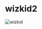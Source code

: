 # wizkid2
![wizkid](https://user-images.githubusercontent.com/114506607/194537157-394dbec7-31f4-4664-a584-dda26de76698.jpg)

